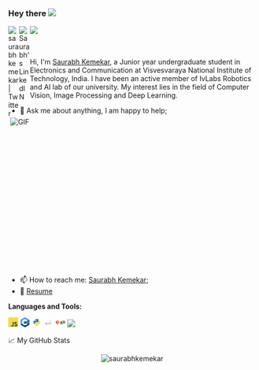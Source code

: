 ### Hey there <img src="https://media.giphy.com/media/hvRJCLFzcasrR4ia7z/giphy.gif" width="25px">

<a href="https://twitter.com/KemekarSaurabh">
  <img align="left" alt="saurabh kemekar | Twitter" width="22px" src="https://raw.githubusercontent.com/peterthehan/peterthehan/master/assets/twitter.svg" />
</a>
<a href="https://www.linkedin.com/in/saurabh-kemekar-a8589710b/">
  <img align="left" alt="Saurabh's LinkedIN" width="22px" src="https://raw.githubusercontent.com/peterthehan/peterthehan/master/assets/linkedin.svg" />
</a>


![](https://visitor-badge.glitch.me/badge?page_id=saurabhkemekar.saurabhkemekar)

<br />

Hi, I'm [Saurabh Kemekar](https://saurabhkemekar.github.io/Saurabh-Kemekar/), a Junior year undergraduate student in Electronics and Communication at Visvesvaraya National Institute of Technology, India. I have been an active member of IvLabs Robotics and AI lab of our university. My interest lies in the field of Computer Vision, Image Processing and Deep Learning.




  <img align="right" alt="GIF" src="https://github.com/abhisheknaiidu/abhisheknaiidu/blob/master/code.gif?raw=true" width="500" height="320" />
  
- 💬 Ask me about anything, I am happy to help;
- 📫 How to reach me: [Saurabh Kemekar](https://saurabhkemekar.github.io/Saurabh-Kemekar/);
- 📝 [Resume](https://drive.google.com/file/d/1Do5cE50vFDd-1fUD_9WP2j9FMETXEbWq/view?usp=sharing)

**Languages and Tools:**  

<code><img height="20" src="https://raw.githubusercontent.com/github/explore/80688e429a7d4ef2fca1e82350fe8e3517d3494d/topics/javascript/javascript.png"></code>
<code><img height="20" src="https://raw.githubusercontent.com/github/explore/80688e429a7d4ef2fca1e82350fe8e3517d3494d/topics/cpp/cpp.png"></code>
<code><img height="20" src="https://raw.githubusercontent.com/github/explore/80688e429a7d4ef2fca1e82350fe8e3517d3494d/topics/python/python.png"></code>
<code><img height="20" src="https://raw.githubusercontent.com/github/explore/80688e429a7d4ef2fca1e82350fe8e3517d3494d/topics/mysql/mysql.png"></code>
<code><img height="20" src="https://raw.githubusercontent.com/github/explore/80688e429a7d4ef2fca1e82350fe8e3517d3494d/topics/git/git.png"></code>
<code><img height="20" src="https://raw.githubusercontent.com/github/explore/80688e429a7d4ef2fca1e82350fe8e3517d3494d/topics/pytorch/git.png"></code>



📈 My GitHub Stats

<p align="center"> <img src="https://github-readme-stats.vercel.app/api?username=saurabhkemekar&show_icons=true&theme=gotham" alt="saurabhkemekar" />




